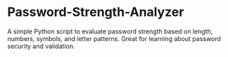 # Password-Strength-Analyzer
A simple Python script to evaluate password strength based on length, numbers, symbols, and letter patterns. Great for learning about password security and validation.
